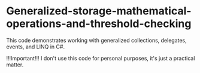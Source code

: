 # Generalized-storage-mathematical-operations-and-threshold-checking
This code demonstrates working with generalized collections, delegates, events, and LINQ in C#.

!!!Important!!!
I don't use this code for personal purposes, it's just a practical matter.
